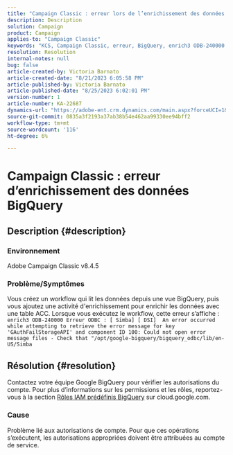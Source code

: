 ```yaml
---
title: "Campaign Classic : erreur lors de l’enrichissement des données BigQuery"
description: Description
solution: Campaign
product: Campaign
applies-to: "Campaign Classic"
keywords: "KCS, Campaign Classic, erreur, BigQuery, enrich3 ODB-240000 Erreur ODBC"
resolution: Resolution
internal-notes: null
bug: false
article-created-by: Victoria Barnato
article-created-date: "8/21/2023 6:05:58 PM"
article-published-by: Victoria Barnato
article-published-date: "8/25/2023 6:02:01 PM"
version-number: 1
article-number: KA-22687
dynamics-url: "https://adobe-ent.crm.dynamics.com/main.aspx?forceUCI=1&pagetype=entityrecord&etn=knowledgearticle&id=7d771c5f-4d40-ee11-bdf3-6045bd0065b6"
source-git-commit: 0835a3f2193a37ab38b54e462aa99330ee94bff2
workflow-type: tm+mt
source-wordcount: '116'
ht-degree: 6%

---
```


# Campaign Classic : erreur d’enrichissement des données BigQuery

## Description {#description}


### Environnement

Adobe Campaign Classic v8.4.5



### Problème/Symptômes

Vous créez un workflow qui lit les données depuis une vue BigQuery, puis vous ajoutez une activité d&#39;enrichissement pour enrichir les données avec une table ACC. Lorsque vous exécutez le workflow, cette erreur s’affiche :  
`enrich3 ODB-240000 Erreur ODBC : [ Simba] [ DSI]  An error occurred while attempting to retrieve the error message for key 'GAuthFailStorageAPI' and component ID 100: Could not open error message files - Check that "/opt/google-bigquery/bigquery_odbc/lib/en-US/Simba`


## Résolution {#resolution}


Contactez votre équipe Google BigQuery pour vérifier les autorisations du compte. Pour plus d’informations sur les permissions et les rôles, reportez-vous à la section [Rôles IAM prédéfinis BigQuery](https://cloud.google.com/bigquery/docs/access-control#bigquery) sur cloud.google.com.

### <b>Cause</b>

Problème lié aux autorisations de compte. Pour que ces opérations s’exécutent, les autorisations appropriées doivent être attribuées au compte de service.

